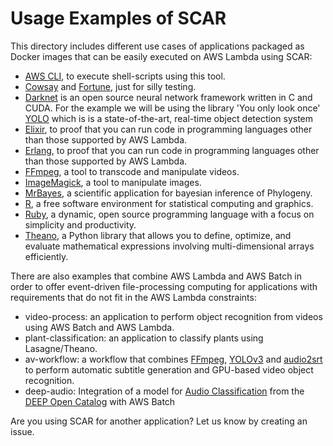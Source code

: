 # Usage Examples of SCAR

This directory includes different use cases of applications packaged as Docker images that can be easily executed on AWS Lambda using SCAR:

* [AWS CLI](https://aws.amazon.com/cli/), to execute shell-scripts using this tool.
* [Cowsay](https://en.wikipedia.org/wiki/Cowsay) and [Fortune](https://en.wikipedia.org/wiki/Fortune_(Unix)), just for silly testing.
* [Darknet](https://pjreddie.com/darknet) is an open source neural network framework written in C and CUDA. For the example we will be using the library 'You only look once' [YOLO](https://pjreddie.com/darknet/yolo/) which is  is a state-of-the-art, real-time object detection system
* [Elixir](https://elixir-lang.org/), to proof that you can run code in programming languages other than those supported by AWS Lambda.
* [Erlang](https://www.erlang.org/), to proof that you can run code in programming languages other than those supported by AWS Lambda.
* [FFmpeg](https://ffmpeg.org/), a tool to transcode and manipulate videos.
* [ImageMagick](https://www.imagemagick.org), a tool to manipulate images.
* [MrBayes](http://mrbayes.sourceforge.net/), a scientific application for bayesian inference of Phylogeny.
* [R](https://www.r-project.org/), a free software environment for statistical computing and graphics.
* [Ruby](https://www.ruby-lang.org), a dynamic, open source programming language with a focus on simplicity and productivity.
* [Theano](http://deeplearning.net/software/theano/), a Python library that allows you to define, optimize, and evaluate mathematical expressions involving multi-dimensional arrays efficiently.

There are also examples that combine AWS Lambda and AWS Batch in order to offer event-driven file-processing computing for applications with requirements that do not fit in the AWS Lambda constraints:

* video-process: an application to perform object recognition from videos using AWS Batch and AWS Lambda.
* plant-classification: an application to classify plants using Lasagne/Theano.
* av-workflow: a workflow that combines [FFmpeg](https://ffmpeg.org/), [YOLOv3](https://pjreddie.com/darknet/yolo/) and [audio2srt](https://gitlab.com/RunasSudo/audio2srt) to perform automatic subtitle generation and GPU-based video object recognition.
* deep-audio: Integration of a model for [Audio Classification](https://marketplace.deep-hybrid-datacloud.eu/modules/deep-oc-audio-classification-tf.html) from the [DEEP Open Catalog](https://marketplace.deep-hybrid-datacloud.eu/) with AWS Batch

Are you using SCAR for another application? Let us know by creating an issue.

